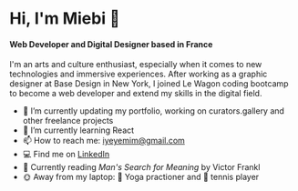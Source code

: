 # Hi, I'm Miebi 👋
#### Web Developer and Digital Designer based in France

I'm an arts and culture enthusiast, especially when it comes to new technologies and immersive experiences. 
After working as a graphic designer at Base Design in New York, I joined Le Wagon coding bootcamp to become a web developer and extend my skills in the digital field.

- 🔭 I’m currently updating my portfolio, working on curators.gallery and other freelance projects
- 🌱 I’m currently learning React
- 📫 How to reach me: iyeyemim@gmail.com
- 💻 Find me on <a href="https://www.linkedin.com/in/utilisateur387/" target="_blank">LinkedIn</a>
- 📖 Currently reading _Man's Search for Meaning_ by Victor Frankl
- 🌞 Away from my laptop: 🧘 Yoga practioner and 🎾 tennis player

<!--
**utilisateur387/utilisateur387** is a ✨ _special_ ✨ repository because its `README.md` (this file) appears on your GitHub profile.

Here are some ideas to get you started:

- 🔭 I’m currently working on ...
- 🌱 I’m currently learning ...
- 👯 I’m looking to collaborate on ...
- 🤔 I’m looking for help with ...
- 💬 Ask me about ...
- 📫 How to reach me: ...
- 😄 Pronouns: ...
- ⚡ Fun fact: ...
-->
